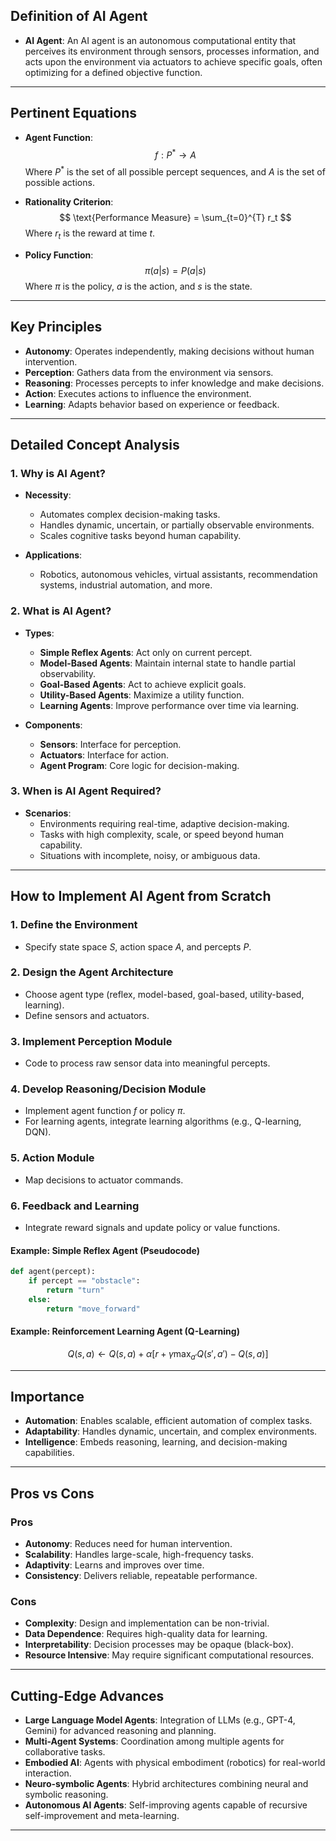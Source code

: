 

## Definition of AI Agent

- **AI Agent**: An AI agent is an autonomous computational entity that perceives its environment through sensors, processes information, and acts upon the environment via actuators to achieve specific goals, often optimizing for a defined objective function.

---

## Pertinent Equations

- **Agent Function**:  
  $$ f: P^* \rightarrow A $$
  Where $P^*$ is the set of all possible percept sequences, and $A$ is the set of possible actions.

- **Rationality Criterion**:  
  $$ \text{Performance Measure} = \sum_{t=0}^{T} r_t $$
  Where $r_t$ is the reward at time $t$.

- **Policy Function**:  
  $$ \pi(a|s) = P(a|s) $$
  Where $\pi$ is the policy, $a$ is the action, and $s$ is the state.

---

## Key Principles

- **Autonomy**: Operates independently, making decisions without human intervention.
- **Perception**: Gathers data from the environment via sensors.
- **Reasoning**: Processes percepts to infer knowledge and make decisions.
- **Action**: Executes actions to influence the environment.
- **Learning**: Adapts behavior based on experience or feedback.

---

## Detailed Concept Analysis

### 1. **Why is AI Agent?**

- **Necessity**:  
  - Automates complex decision-making tasks.
  - Handles dynamic, uncertain, or partially observable environments.
  - Scales cognitive tasks beyond human capability.

- **Applications**:  
  - Robotics, autonomous vehicles, virtual assistants, recommendation systems, industrial automation, and more.

### 2. **What is AI Agent?**

- **Types**:
  - **Simple Reflex Agents**: Act only on current percept.
  - **Model-Based Agents**: Maintain internal state to handle partial observability.
  - **Goal-Based Agents**: Act to achieve explicit goals.
  - **Utility-Based Agents**: Maximize a utility function.
  - **Learning Agents**: Improve performance over time via learning.

- **Components**:
  - **Sensors**: Interface for perception.
  - **Actuators**: Interface for action.
  - **Agent Program**: Core logic for decision-making.

### 3. **When is AI Agent Required?**

- **Scenarios**:
  - Environments requiring real-time, adaptive decision-making.
  - Tasks with high complexity, scale, or speed beyond human capability.
  - Situations with incomplete, noisy, or ambiguous data.

---

## How to Implement AI Agent from Scratch

### 1. **Define the Environment**
   - Specify state space $S$, action space $A$, and percepts $P$.

### 2. **Design the Agent Architecture**
   - Choose agent type (reflex, model-based, goal-based, utility-based, learning).
   - Define sensors and actuators.

### 3. **Implement Perception Module**
   - Code to process raw sensor data into meaningful percepts.

### 4. **Develop Reasoning/Decision Module**
   - Implement agent function $f$ or policy $\pi$.
   - For learning agents, integrate learning algorithms (e.g., Q-learning, DQN).

### 5. **Action Module**
   - Map decisions to actuator commands.

### 6. **Feedback and Learning**
   - Integrate reward signals and update policy or value functions.

#### **Example: Simple Reflex Agent (Pseudocode)**
```python
def agent(percept):
    if percept == "obstacle":
        return "turn"
    else:
        return "move_forward"
```

#### **Example: Reinforcement Learning Agent (Q-Learning)**
$$ Q(s, a) \leftarrow Q(s, a) + \alpha [r + \gamma \max_{a'} Q(s', a') - Q(s, a)] $$

---

## Importance

- **Automation**: Enables scalable, efficient automation of complex tasks.
- **Adaptability**: Handles dynamic, uncertain, and complex environments.
- **Intelligence**: Embeds reasoning, learning, and decision-making capabilities.

---

## Pros vs Cons

### Pros

- **Autonomy**: Reduces need for human intervention.
- **Scalability**: Handles large-scale, high-frequency tasks.
- **Adaptivity**: Learns and improves over time.
- **Consistency**: Delivers reliable, repeatable performance.

### Cons

- **Complexity**: Design and implementation can be non-trivial.
- **Data Dependence**: Requires high-quality data for learning.
- **Interpretability**: Decision processes may be opaque (black-box).
- **Resource Intensive**: May require significant computational resources.

---

## Cutting-Edge Advances

- **Large Language Model Agents**: Integration of LLMs (e.g., GPT-4, Gemini) for advanced reasoning and planning.
- **Multi-Agent Systems**: Coordination among multiple agents for collaborative tasks.
- **Embodied AI**: Agents with physical embodiment (robotics) for real-world interaction.
- **Neuro-symbolic Agents**: Hybrid architectures combining neural and symbolic reasoning.
- **Autonomous AI Agents**: Self-improving agents capable of recursive self-improvement and meta-learning.

---